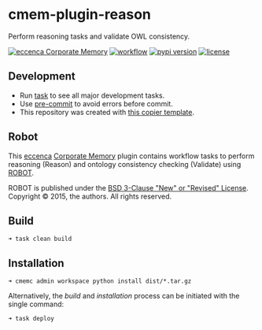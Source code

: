 # cmem-plugin-reason

Perform reasoning tasks and validate OWL consistency.

[![eccenca Corporate Memory](https://img.shields.io/badge/eccenca-Corporate%20Memory-orange)](https://documentation.eccenca.com) [![workflow](https://github.com/eccenca/cmem-plugin-reason/actions/workflows/check.yml/badge.svg)](https://github.com/eccenca/cmem-plugin-reason/actions) [![pypi version](https://img.shields.io/pypi/v/cmem-plugin-reason)](https://pypi.org/project/reason) [![license](https://img.shields.io/pypi/l/cmem-plugin-reason)](https://pypi.org/project/cmem-plugin-reason)

## Development

- Run [task](https://taskfile.dev/) to see all major development tasks.
- Use [pre-commit](https://pre-commit.com/) to avoid errors before commit.
- This repository was created with [this copier template](https://github.com/eccenca/cmem-plugin-template).

## Robot

This [eccenca](https://eccenca.com) [Corporate Memory](https://documentation.eccenca.com) plugin contains workflow tasks to perform reasoning (Reason) and ontology consistency checking (Validate) using [ROBOT](http://robot.obolibrary.org/).

ROBOT is published under the [BSD 3-Clause "New" or "Revised" License](https://choosealicense.com/licenses/bsd-3-clause/).
Copyright © 2015, the authors. All rights reserved.

## Build

```
➜ task clean build
```

## Installation

```
➜ cmemc admin workspace python install dist/*.tar.gz
```

Alternatively, the _build_ and _installation_ process can be initiated with the single command:

```
➜ task deploy
```

